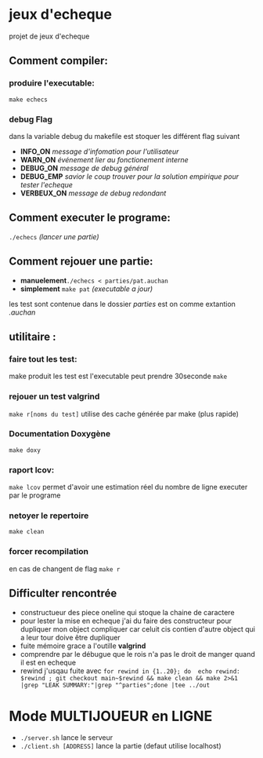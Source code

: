 # jeux d'echeque
projet de jeux d'echeque

## Comment **compiler**:
### produire l'executable:
```make echecs``` 
### debug **Flag**
dans la variable debug du makefile est stoquer les différent flag suivant
- **INFO_ON** *message d'infomation pour l'utilisateur*
- **WARN_ON** *événement lier au fonctionement interne*
- **DEBUG_ON** *message de debug général*
- **DEBUG_EMP** *savior le coup trouver pour la solution empirique pour tester l'echeque*
- **VERBEUX_ON** *message de debug redondant*


## Comment **executer** le programe:
`./echecs` *(lancer une partie)*
## Comment **rejouer** une partie:
- **manuelement**```./echecs < parties/pat.auchan```
- **simplement** ```make pat``` *(executable a jour)*
 
 
 les test sont contenue dans le dossier *parties* est on comme extantion *.auchan*


## utilitaire :
### faire tout les test:
make produit les test est l'executable peut prendre 30seconde
```make```
### rejouer un test valgrind
```make r[noms du test]```
utilise des cache générée par make (plus rapide)
### Documentation **Doxygène**
```make doxy```
### raport lcov:
```make lcov``` permet d'avoir une estimation réel du nombre de ligne executer par le programe
### netoyer le repertoire
```make clean```
### forcer recompilation
en cas de changent de flag
```make r```

## Difficulter rencontrée
- constructueur des piece oneline qui stoque la chaine de caractere
- pour lester la mise en echeque j'ai du faire des constructeur pour dupliquer mon object compliquer car celuit cis contien d'autre object qui a leur tour doive être dupliquer
- fuite mémoire grace a l'outille **valgrind**
- comprendre par le débugue que le rois n'a pas le droit de manger quand il est en echeque
- rewind j'usqau fuite avec ```for rewind in {1..20}; do  echo rewind: $rewind ; git checkout main~$rewind && make clean && make 2>&1 |grep "LEAK SUMMARY:"|grep "^parties";done |tee ../out```
# Mode MULTIJOUEUR en LIGNE
- ```./server.sh``` lance le serveur
- ```./client.sh [ADDRESS]``` lance la partie (defaut utilise localhost)